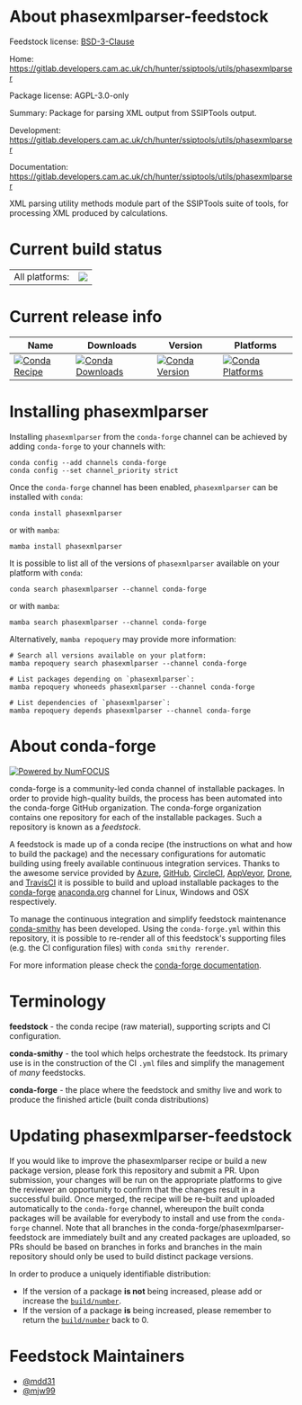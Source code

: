 About phasexmlparser-feedstock
==============================

Feedstock license: [BSD-3-Clause](https://github.com/conda-forge/phasexmlparser-feedstock/blob/main/LICENSE.txt)

Home: https://gitlab.developers.cam.ac.uk/ch/hunter/ssiptools/utils/phasexmlparser

Package license: AGPL-3.0-only

Summary: Package for parsing XML output from SSIPTools output.

Development: https://gitlab.developers.cam.ac.uk/ch/hunter/ssiptools/utils/phasexmlparser

Documentation: https://gitlab.developers.cam.ac.uk/ch/hunter/ssiptools/utils/phasexmlparser

XML parsing utility methods module part of the SSIPTools suite of tools,
for processing XML produced by calculations.


Current build status
====================


<table><tr><td>All platforms:</td>
    <td>
      <a href="https://dev.azure.com/conda-forge/feedstock-builds/_build/latest?definitionId=14131&branchName=main">
        <img src="https://dev.azure.com/conda-forge/feedstock-builds/_apis/build/status/phasexmlparser-feedstock?branchName=main">
      </a>
    </td>
  </tr>
</table>

Current release info
====================

| Name | Downloads | Version | Platforms |
| --- | --- | --- | --- |
| [![Conda Recipe](https://img.shields.io/badge/recipe-phasexmlparser-green.svg)](https://anaconda.org/conda-forge/phasexmlparser) | [![Conda Downloads](https://img.shields.io/conda/dn/conda-forge/phasexmlparser.svg)](https://anaconda.org/conda-forge/phasexmlparser) | [![Conda Version](https://img.shields.io/conda/vn/conda-forge/phasexmlparser.svg)](https://anaconda.org/conda-forge/phasexmlparser) | [![Conda Platforms](https://img.shields.io/conda/pn/conda-forge/phasexmlparser.svg)](https://anaconda.org/conda-forge/phasexmlparser) |

Installing phasexmlparser
=========================

Installing `phasexmlparser` from the `conda-forge` channel can be achieved by adding `conda-forge` to your channels with:

```
conda config --add channels conda-forge
conda config --set channel_priority strict
```

Once the `conda-forge` channel has been enabled, `phasexmlparser` can be installed with `conda`:

```
conda install phasexmlparser
```

or with `mamba`:

```
mamba install phasexmlparser
```

It is possible to list all of the versions of `phasexmlparser` available on your platform with `conda`:

```
conda search phasexmlparser --channel conda-forge
```

or with `mamba`:

```
mamba search phasexmlparser --channel conda-forge
```

Alternatively, `mamba repoquery` may provide more information:

```
# Search all versions available on your platform:
mamba repoquery search phasexmlparser --channel conda-forge

# List packages depending on `phasexmlparser`:
mamba repoquery whoneeds phasexmlparser --channel conda-forge

# List dependencies of `phasexmlparser`:
mamba repoquery depends phasexmlparser --channel conda-forge
```


About conda-forge
=================

[![Powered by
NumFOCUS](https://img.shields.io/badge/powered%20by-NumFOCUS-orange.svg?style=flat&colorA=E1523D&colorB=007D8A)](https://numfocus.org)

conda-forge is a community-led conda channel of installable packages.
In order to provide high-quality builds, the process has been automated into the
conda-forge GitHub organization. The conda-forge organization contains one repository
for each of the installable packages. Such a repository is known as a *feedstock*.

A feedstock is made up of a conda recipe (the instructions on what and how to build
the package) and the necessary configurations for automatic building using freely
available continuous integration services. Thanks to the awesome service provided by
[Azure](https://azure.microsoft.com/en-us/services/devops/), [GitHub](https://github.com/),
[CircleCI](https://circleci.com/), [AppVeyor](https://www.appveyor.com/),
[Drone](https://cloud.drone.io/welcome), and [TravisCI](https://travis-ci.com/)
it is possible to build and upload installable packages to the
[conda-forge](https://anaconda.org/conda-forge) [anaconda.org](https://anaconda.org/)
channel for Linux, Windows and OSX respectively.

To manage the continuous integration and simplify feedstock maintenance
[conda-smithy](https://github.com/conda-forge/conda-smithy) has been developed.
Using the ``conda-forge.yml`` within this repository, it is possible to re-render all of
this feedstock's supporting files (e.g. the CI configuration files) with ``conda smithy rerender``.

For more information please check the [conda-forge documentation](https://conda-forge.org/docs/).

Terminology
===========

**feedstock** - the conda recipe (raw material), supporting scripts and CI configuration.

**conda-smithy** - the tool which helps orchestrate the feedstock.
                   Its primary use is in the construction of the CI ``.yml`` files
                   and simplify the management of *many* feedstocks.

**conda-forge** - the place where the feedstock and smithy live and work to
                  produce the finished article (built conda distributions)


Updating phasexmlparser-feedstock
=================================

If you would like to improve the phasexmlparser recipe or build a new
package version, please fork this repository and submit a PR. Upon submission,
your changes will be run on the appropriate platforms to give the reviewer an
opportunity to confirm that the changes result in a successful build. Once
merged, the recipe will be re-built and uploaded automatically to the
`conda-forge` channel, whereupon the built conda packages will be available for
everybody to install and use from the `conda-forge` channel.
Note that all branches in the conda-forge/phasexmlparser-feedstock are
immediately built and any created packages are uploaded, so PRs should be based
on branches in forks and branches in the main repository should only be used to
build distinct package versions.

In order to produce a uniquely identifiable distribution:
 * If the version of a package **is not** being increased, please add or increase
   the [``build/number``](https://docs.conda.io/projects/conda-build/en/latest/resources/define-metadata.html#build-number-and-string).
 * If the version of a package **is** being increased, please remember to return
   the [``build/number``](https://docs.conda.io/projects/conda-build/en/latest/resources/define-metadata.html#build-number-and-string)
   back to 0.

Feedstock Maintainers
=====================

* [@mdd31](https://github.com/mdd31/)
* [@mjw99](https://github.com/mjw99/)

